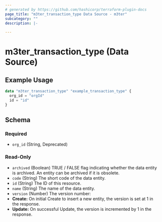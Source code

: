 ```yaml
---
# generated by https://github.com/hashicorp/terraform-plugin-docs
page_title: "m3ter_transaction_type Data Source - m3ter"
subcategory: ""
description: |-
  
---
```


# m3ter_transaction_type (Data Source)



## Example Usage

```terraform
data "m3ter_transaction_type" "example_transaction_type" {
  org_id = "orgId"
  id = "id"
}
```

<!-- schema generated by tfplugindocs -->
## Schema

### Required

- `org_id` (String, Deprecated)

### Read-Only

- `archived` (Boolean) TRUE / FALSE flag indicating whether the data entity is archived. An entity can be archived if it is obsolete.
- `code` (String) The short code of the data entity.
- `id` (String) The ID of this resource.
- `name` (String) The name of the data entity.
- `version` (Number) The version number:
- **Create:** On initial Create to insert a new entity, the version is set at 1 in the response.
- **Update:** On successful Update, the version is incremented by 1 in the response.
